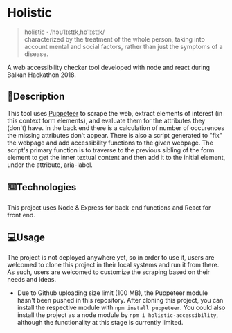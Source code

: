 # Holistic
> holistic ‧ /həʊˈlɪstɪk,hɒˈlɪstɪk/ <br> characterized by the treatment of the whole person, taking into account mental and social factors, rather than just the symptoms of a disease.

A web accessibility checker tool developed with node and react during Balkan Hackathon 2018.<br>
## 📝Description
This tool uses <a href="https://github.com/GoogleChrome/puppeteer">Puppeteer</a> to scrape the web, extract elements of interest (in this context form elements), and evaluate them for the attributes they (don't) have.
In the back end there is a calculation of number of occurences the missing attributes don't appear.
There is also a script generated to "fix" the webpage and add accessibility functions to the given webpage. The script's primary function is to traverse to the previous sibling of the form element to get the inner textual content and then add it to the initial element, under the attribute, aria-label.

## ⌨️Technologies
This project uses Node & Express for back-end functions and React for front end.

## 💻Usage
The project is not deployed anywhere yet, so in order to use it, users are welcomed to clone this project in their local systems and run it from there. As such, users are welcomed to customize the scraping based on their needs and ideas.
* Due to Github uploading size limit (100 MB), the Puppeteer module hasn't been pushed in this repository. After cloning this project, you can install the respective module with ```npm install puppeteer```.
You could also install the project as a node module by ```npm i holistic-accessibility```, although the functionality at this stage is currently limited.
